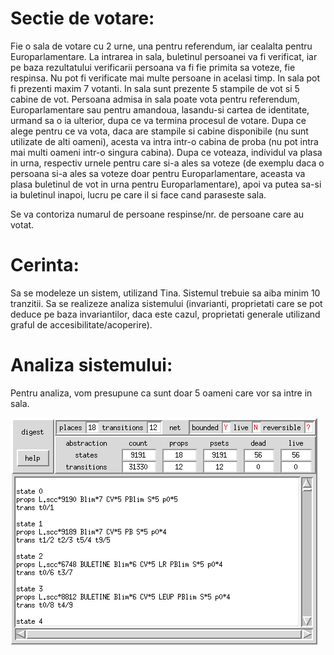 # Sectie de votare:

Fie o sala de votare cu 2 urne, una pentru referendum, iar cealalta pentru Europarlamentare. La intrarea in sala, buletinul persoanei va fi verificat, iar pe baza rezultatului verificarii persoana va fi fie primita sa voteze, fie respinsa. Nu pot fi verificate mai multe persoane in acelasi timp. In sala pot fi prezenti maxim 7 votanti. In sala sunt prezente 5 stampile de vot si 5 cabine de vot. Persoana admisa in sala poate vota pentru referendum, Europarlamentare sau pentru amandoua, lasandu-si cartea de identitate, urmand sa o ia ulterior, dupa ce va termina procesul de votare. Dupa ce alege pentru ce va vota, daca are stampile si cabine disponibile (nu sunt utilizate de alti oameni), acesta va intra intr-o cabina de proba (nu pot intra mai multi oameni intr-o singura cabina). Dupa ce voteaza, individul va plasa in urna, respectiv urnele pentru care si-a ales sa voteze (de exemplu daca o persoana si-a ales sa voteze doar pentru Europarlamentare, aceasta va plasa buletinul de vot in urna pentru Europarlamentare), apoi va putea sa-si ia buletinul inapoi, lucru pe care il si face cand paraseste sala.

Se va contoriza numarul de persoane respinse/nr. de persoane care au votat.

# Cerinta:

Sa se modeleze un sistem, utilizand Tina. Sistemul trebuie sa aiba minim 10 tranzitii. Sa se realizeze analiza sistemului (invarianti, proprietati care se pot deduce pe baza invariantilor, daca este cazul, proprietati generale utilizand graful de accesibilitate/acoperire).

# Analiza sistemului:

Pentru analiza, vom presupune ca sunt doar 5 oameni care vor sa intre in sala.

![Pe baza grafului de acoperire](https://raw.githubusercontent.com/ac999/laughing-potato/master/img/coverability.png)
